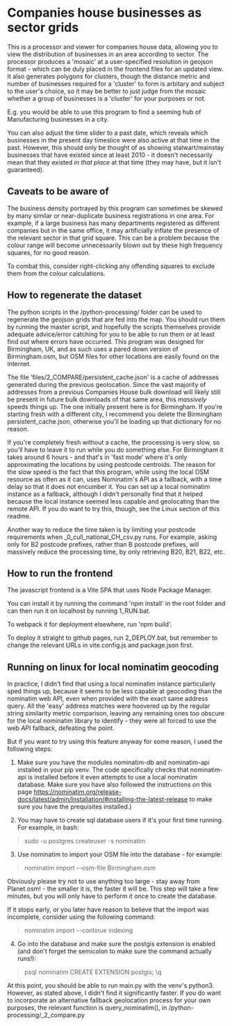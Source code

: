 # Companies house businesses as sector grids

This is a processor and viewer for companies house data, allowing you to view the distribution of businesses in an area according to sector. The processor produces a 'mosaic' at a user-specified resolution in geojson format - which can be duly placed in the frontend files for an updated view. It also generates polygons for clusters, though the distance metric and number of businesses required for a 'cluster' to form is arbitary and subject to the user's choice, so it may be better to just judge from the mosaic whether a group of businesses is a 'cluster' for your purposes or not.

E.g. you would be able to use this program to find a seeming hub of Manufacturing businesses in a city.

You can also adjust the time slider to a past date, which reveals which businesses in the present day timeslice were also active at that time in the past. However, this should only be thought of as showing stalwart/mainstay businesses that have existed since at least 2010 - it doesn't necessarily mean that they existed *in that place* at that time (they may have, but it isn't guaranteed).


## Caveats to be aware of

The business density portrayed by this program can sometimes be skewed by many similar or near-duplicate business registrations in one area. For example, if a large business has many departments registered as different companies but in the same office, it may artificially inflate the presence of the relevant sector in that grid square. This can be a problem because the colour range will become unnecessarily blown out by these high frequency squares, for no good reason.

To combat this, consider right-clicking any offending squares to exclude them from the colour calculations.


## How to regenerate the dataset

The python scripts in the /python-processing/ folder can be used to regenerate the geojson grids that are fed into the map. You should run them by running the master script, and hopefully the scripts themselves provide adequate advice/error catching for you to be able to run them or at least find out where errors have occurred. This program was designed for Birmingham, UK, and as such uses a pared down version of Birmingham.osm, but OSM files for other locations are easily found on the internet.

The file 'files/2_COMPARE/persistent_cache.json' is a cache of addresses generated during the previous geolocation. Since the vast majority of addresses from a previous Companies House bulk download will likely still be present in future bulk downloads of that same area, this *massively* speeds things up. The one initially present here is for Birmingham. If you're starting fresh with a different city, I recommend you delete the Birmingham persistent_cache.json, otherwise you'll be loading up that dictionary for no reason.

If you're completely fresh without a cache, the processing is very slow, so you'll have to leave it to run while you do something else. For Birmingham it takes around 6 hours - and that's in 'fast mode' where it's only approximating the locations by using postcode centroids. The reason for the slow speed is the fact that this program, while using the local OSM resource as often as it can, uses Nominatim's API as a fallback, with a time delay so that it does not encumber it. You can set up a local nominatim instance as a fallback, although I didn't personally find that it helped because the local instance seemed less capable and geolocating than the remote API. If you do want to try this, though, see the Linux section of this readme.

Another way to reduce the time taken is by limiting your postcode requirements when _0_cull_national_CH_csv.py runs. For example, asking only for B2 postcode prefixes, rather than B postcode prefixes, will massively reduce the processing time, by only retrieving B20, B21, B22, etc.


## How to run the frontend

The javascript frontend is a Vite SPA that uses Node Package Manager.

You can install it by running the command 'npm install' in the root folder and can then run it on localhost by running 1_RUN.bat.

To webpack it for deployment elsewhere, run 'npm build'.

To deploy it straight to github pages, run 2_DEPLOY.bat, but remember to change the relevant URLs in vite.config.js and package.json first.


## Running on linux for local nominatim geocoding

In practice, I didn't find that using a local nominatim instance particularly sped things up, because it seems to be less capable at geocoding than the nominatim web API, even when provided with the exact same address query. All the 'easy' address matches were hoovered up by the regular string similarity metric comparison, leaving any remaining ones too obscure for the local nominatim library to identify - they were all forced to use the web API fallback, defeating the point.

But if you want to try using this feature anyway for some reason, I used the following steps:

1. Make sure you have the modules nominatim-db and nominatim-api installed in your pip venv. The code specifically checks that nominatim-api is installed before it even attempts to use a local nominatim database. Make sure you have also followed the instructions on this page https://nominatim.org/release-docs/latest/admin/Installation/#installing-the-latest-release to make sure you have the prequisites installed.)

2. You may have to create sql database users if it's your first time running. For example, in bash:
> sudo -u postgres createuser -s nominatim

3. Use nominatim to import your OSM file into the database - for example:
> nominatim import --osm-file Birmingham.osm

Obviously please try not to use anything too large - stay away from Planet.osm! - the smaller it is, the faster it will be.
This step will take a few minutes, but you will only have to perform it once to create the database.

If it stops early, or you later have reason to believe that the import was incomplete, consider using the following command:
> nominatim import --continue indexing

4. Go into the database and make sure the postgis extension is enabled (and don't forget the semicolon to make sure the command actually runs!):
> psql nominatim
> CREATE EXTENSION postgis;
> \q

At this point, you should be able to run main.py with the venv's python3. However, as stated above, I didn't find it significantly faster. If you do want to incorporate an alternative fallback geolocation process for your own purposes, the relevant function is query_nominatim(), in /python-processing/_2_compare.py